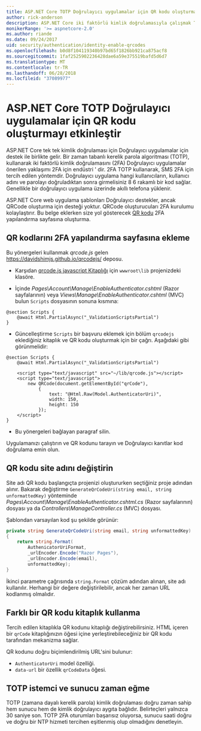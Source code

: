 ```yaml
---
title: ASP.NET Core TOTP Doğrulayıcı uygulamalar için QR kodu oluşturmayı etkinleştir
author: rick-anderson
description: ASP.NET Core iki faktörlü kimlik doğrulamasıyla çalışmak TOTP Doğrulayıcı uygulamalar için QR kodu oluşturmayı etkinleştirmek nasıl bulur.
monikerRange: '>= aspnetcore-2.0'
ms.author: riande
ms.date: 09/24/2017
uid: security/authentication/identity-enable-qrcodes
ms.openlocfilehash: b0d8f104119340b97bd65f1826bb921ca875acf8
ms.sourcegitcommit: 1faf2525902236428dae6a59e375519bafd5d6d7
ms.translationtype: MT
ms.contentlocale: tr-TR
ms.lasthandoff: 06/28/2018
ms.locfileid: "37089977"
---
```

# <a name="enable-qr-code-generation-for-totp-authenticator-apps-in-aspnet-core"></a>ASP.NET Core TOTP Doğrulayıcı uygulamalar için QR kodu oluşturmayı etkinleştir

ASP.NET Core tek tek kimlik doğrulaması için Doğrulayıcı uygulamalar için destek ile birlikte gelir. Bir zaman tabanlı kerelik parola algoritması (TOTP), kullanarak iki faktörlü kimlik doğrulamasını (2FA) Doğrulayıcı uygulamalar önerilen yaklaşımı 2FA için endüstri ' dir. 2FA TOTP kullanarak, SMS 2FA için tercih edilen yöntemdir. Doğrulayıcı uygulama hangi kullanıcıların, kullanıcı adını ve parolayı doğruladıktan sonra girmelisiniz 8 6 rakamlı bir kod sağlar. Genellikle bir doğrulayıcı uygulama üzerinde akıllı telefona yüklenir.

ASP.NET Core web uygulama şablonları Doğrulayıcı destekler, ancak QRCode oluşturma için desteği yoktur. QRCode oluşturucuları 2FA kurulumu kolaylaştırır. Bu belge eklerken size yol gösterecek [QR kodu](https://wikipedia.org/wiki/QR_code) 2FA yapılandırma sayfasına oluşturma.

## <a name="adding-qr-codes-to-the-2fa-configuration-page"></a>QR kodlarını 2FA yapılandırma sayfasına ekleme

Bu yönergeleri kullanmak *qrcode.js* gelen https://davidshimjs.github.io/qrcodejs/ deposu.

* Karşıdan [qrcode.js javascript Kitaplığı](https://davidshimjs.github.io/qrcodejs/) için `wwwroot\lib` projenizdeki klasöre.

* İçinde *Pages\Account\Manage\EnableAuthenticator.cshtml* (Razor sayfalarının) veya *Views\Manage\EnableAuthenticator.cshtml* (MVC) bulun `Scripts` dosyasının sonuna kısmına:

```cshtml
@section Scripts {
    @await Html.PartialAsync("_ValidationScriptsPartial")
}
```

* Güncelleştirme `Scripts` bir başvuru eklemek için bölüm `qrcodejs` eklediğiniz kitaplık ve QR kodu oluşturmak için bir çağrı. Aşağıdaki gibi görünmelidir:

```cshtml
@section Scripts {
    @await Html.PartialAsync("_ValidationScriptsPartial")

    <script type="text/javascript" src="~/lib/qrcode.js"></script>
    <script type="text/javascript">
        new QRCode(document.getElementById("qrCode"),
            {
                text: "@Html.Raw(Model.AuthenticatorUri)",
                width: 150,
                height: 150
            });
    </script>
}
```

* Bu yönergeleri bağlayan paragraf silin.

Uygulamanızı çalıştırın ve QR kodunu tarayın ve Doğrulayıcı kanıtlar kod doğrulama emin olun.

## <a name="change-the-site-name-in-the-qr-code"></a>QR kodu site adını değiştirin

Site adı QR kodu başlangıçta projenizi oluştururken seçtiğiniz proje adından alınır. Bakarak değiştirme `GenerateQrCodeUri(string email, string unformattedKey)` yönteminde *Pages\Account\Manage\EnableAuthenticator.cshtml.cs* (Razor sayfalarının) dosyası ya da *Controllers\ManageController.cs* (MVC) dosyası.

Şablondan varsayılan kod şu şekilde görünür:

```c#
private string GenerateQrCodeUri(string email, string unformattedKey)
{
    return string.Format(
        AuthenicatorUriFormat,
        _urlEncoder.Encode("Razor Pages"),
        _urlEncoder.Encode(email),
        unformattedKey);
}
```

İkinci parametre çağrısında `string.Format` çözüm adından alınan, site adı kullanılır. Herhangi bir değere değiştirilebilir, ancak her zaman URL kodlanmış olmalıdır.

## <a name="using-a-different-qr-code-library"></a>Farklı bir QR kodu kitaplık kullanma

Tercih edilen kitaplıkla QR kodunu kitaplığı değiştirebilirsiniz. HTML içeren bir `qrCode` kitaplığınızın öğesi içine yerleştirebileceğiniz bir QR kodu tarafından mekanizma sağlar.

QR kodunu doğru biçimlendirilmiş URL'sini bulunur:

* `AuthenticatorUri` model özelliği.
* `data-url` bir özellik `qrCodeData` öğesi.

## <a name="totp-client-and-server-time-skew"></a>TOTP istemci ve sunucu zaman eğme

TOTP (zamana dayalı kerelik parola) kimlik doğrulaması doğru zaman sahip hem sunucu hem de kimlik doğrulayıcı aygıta bağlıdır. Belirteçleri yalnızca 30 saniye son. TOTP 2FA oturumları başarısız oluyorsa, sunucu saati doğru ve doğru bir NTP hizmeti tercihen eşitlenmiş olup olmadığını denetleyin.
